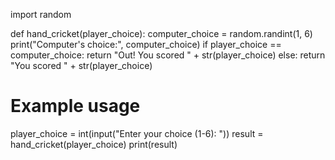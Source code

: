 import random

def hand_cricket(player_choice):
    computer_choice = random.randint(1, 6)
    print("Computer's choice:", computer_choice)
    if player_choice == computer_choice:
        return "Out! You scored " + str(player_choice)
    else:
        return "You scored " + str(player_choice)

# Example usage
player_choice = int(input("Enter your choice (1-6): "))
result = hand_cricket(player_choice)
print(result)

